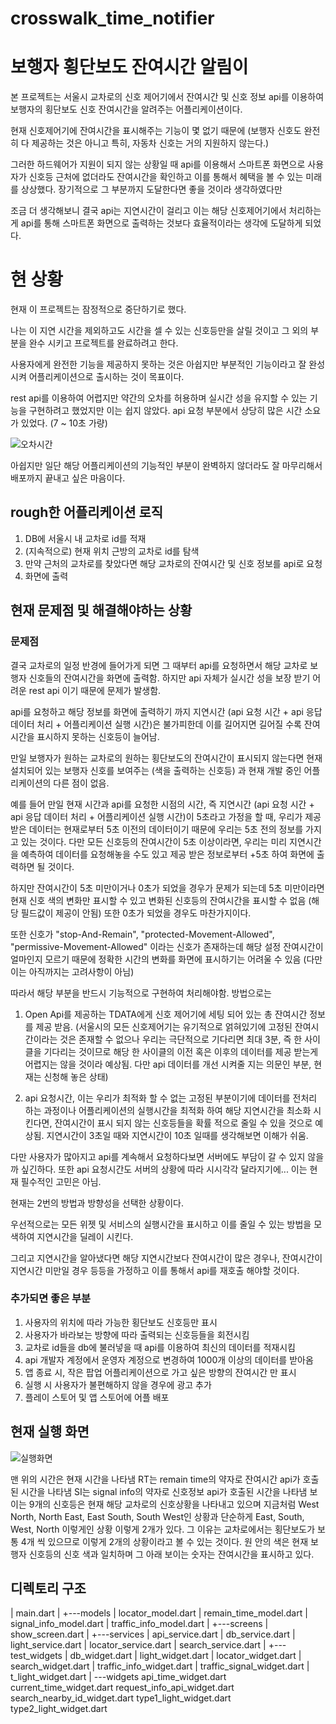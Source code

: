# crosswalk_time_notifier
# 보행자 횡단보도 잔여시간 알림이

본 프로젝트는 서울시 교차로의 신호 제어기에서 잔여시간 및 신호 정보 api를 이용하여 
보행자의 횡단보도 신호 잔여시간을 알려주는 어플리케이션이다. 

현재 신호제어기에 잔여시간을 표시해주는 기능이 몇 없기 때문에 (보행자 신호도 완전히 다 제공하는 것은 아니고
특히, 자동차 신호는 거의 지원하지 않는다.)

그러한 하드웨어가 지원이 되지 않는 상황일 때 api를 이용해서 스마트폰 화면으로 사용자가 
신호등 근처에 없더라도 잔여시간을 확인하고 이를 통해서 혜택을 볼 수 있는 미래를 상상했다. 
장기적으로 그 부분까지 도달한다면 좋을 것이라 생각하였다만 

조금 더 생각해보니 결국 api는 지연시간이 걸리고 이는 해당 신호제어기에서 처리하는게 
api를 통해 스마트폰 화면으로 출력하는 것보다 효율적이라는 생각에 도달하게 되었다. 

# 현 상황

현재 이 프로젝트는 잠정적으로 중단하기로 했다. 

나는 이 지연 시간을 제외하고도 시간을 셀 수 있는 신호등만을 살릴 것이고 
그 외의 부분을 완수 시키고 프로젝트를 완료하려고 한다. 

사용자에게 완전한 기능을 제공하지 못하는 것은 아쉽지만 부분적인 기능이라고 잘 완성시켜 
어플리케이션으로 출시하는 것이 목표이다. 

rest api를 이용하여 어렵지만 약간의 오차를 허용하며 실시간 성을 유지할 수 있는 기능을 구현하려고 했었지만 
이는 쉽지 않았다. api 요청 부분에서 상당히 많은 시간 소요가 있었다. (7 ~ 10초 가량)

![오차시간](./images/같이.png)

아쉽지만 일단 해당 어플리케이션의 기능적인 부분이 완벽하지 않더라도 잘 마무리해서 배포까지 끝내고 싶은 마음이다. 

## rough한 어플리케이션 로직

1. DB에 서울시 내 교차로 id를 적재 
2. (지속적으로) 현재 위치 근방의 교차로 id를 탐색
3. 만약 근처의 교차로를 찾았다면 해당 교차로의 잔여시간 및 신호 정보를 api로 요청
4. 화면에 출력


## 현재 문제점 및 해결해야하는 상황 

### 문제점

결국 교차로의 일정 반경에 들어가게 되면 그 때부터 api를 요청하면서 해당 교차로 보행자 신호들의 잔여시간을 화면에 출력함. 
하지만 api 자체가 실시간 성을 보장 받기 어려운 rest api 이기 때문에 문제가 발생함. 

api를 요청하고 해당 정보를 화면에 출력하기 까지 지연시간 (api 요청 시간 + api 응답 데이터 처리 + 어플리케이션 실행 시간)은 불가피한데 이를 길어지면 길어질 수록 잔여시간을 표시하지 못하는 신호등이 늘어남. 

만일 보행자가 원하는 교차로의 원하는 횡단보도의 잔여시간이 표시되지 않는다면 현재 설치되어 있는 보행자 신호를 보여주는 (색을 출력하는 신호등) 과 현재 개발 중인 어플리케이션의 다른 점이 없음. 

예를 들어 만일 현재 시간과 api를 요청한 시점의 시간, 즉 지연시간 (api 요청 시간 + api 응답 데이터 처리 + 어플리케이션 실행 시간)이 5초라고 가정을 할 때, 우리가 제공 받은 데이터는 현재로부터 5초 이전의 데이터이기 때문에 우리는 5초 전의 정보를 가지고 있는 것이다. 
다만 모든 신호등의 잔여시간이 5초 이상이라면, 우리는 미리 지연시간을 예측하여 데이터를 요청해놓을 수도 있고 제공 받은 정보로부터 +5초 하여 화면에 출력하면 될 것이다. 

하지만 잔여시간이 5초 미만이거나 0초가 되었을 경우가 문제가 되는데 
5초 미만이라면 현재 신호 색의 변화만 표시할 수 있고 변화된 신호등의 잔여시간을 표시할 수 없음 (해당 필드값이 제공이 안됨)
또한 0초가 되었을 경우도 마찬가지이다. 

또한 신호가 "stop-And-Remain", "protected-Movement-Allowed", "permissive-Movement-Allowed" 이라는 신호가 존재하는데 
해당 설정 잔여시간이 얼마인지 모르기 때문에 정확한 시간의 변화를 화면에 표시하기는 어려울 수 있음 (다만 이는 아직까지는 고려사항이 아님)

  
따라서 해당 부분을 반드시 기능적으로 구현하여 처리해야함. 방법으로는 
1. Open Api를 제공하는 TDATA에게 신호 제어기에 세팅 되어 있는 총 잔여시간 정보를 제공 받음. 
(서울시의 모든 신호제어기는 유기적으로 얽혀있기에 고정된 잔여시간이라는 것은 존재할 수 없으나 우리는 극단적으로 기다리면 최대 3분, 즉 한 사이클을 기다리는 것이므로 해당 한 사이클의 이전 혹은 이후의 데이터를 제공 받는게 어렵지는 않을 것이라 예상됨. 다만 api 데이터를 개선 시켜줄 지는 의문인 부분, 현재는 신청해 놓은 상태)

2. api 요청시간, 이는 우리가 최적화 할 수 없는 고정된 부분이기에 데이터를 전처리 하는 과정이나 어플리케이션의 실행시간을 최적화 하여 해당 지연시간을 최소화 시킨다면, 잔여시간이 표시 되지 않는 신호등들을 확률 적으로 줄일 수 있을 것으로 예상됨. 
지연시간이 3초일 때와 지연시간이 10초 일때를 생각해보면 이해가 쉬움. 

다만 사용자가 많아지고 api를 계속해서 요청하다보면 서버에도 부담이 갈 수 있지 않을까 싶긴하다. 또한 api 요청시간도 서버의 상황에 따라 시시각각 달라지기에...
이는 현재 필수적인 고민은 아님. 

현재는 2번의 방법과 방향성을 선택한 상황이다. 

우선적으로는 모든 위젯 및 서비스의 실행시간을 표시하고 
이를 줄일 수 있는 방법을 모색하여 지연시간을 딜레이 시킨다. 

그리고 지연시간을 알아냈다면 해당 지연시간보다 잔여시간이 많은 경우나, 잔여시간이 지연시간 미만일 경우 등등을 가정하고 이를 통해서 api를 재호출 해야할 것이다.


### 추가되면 좋은 부분
1. 사용자의 위치에 따라 가능한 횡단보도 신호등만 표시 
2. 사용자가 바라보는 방향에 따라 출력되는 신호등들을 회전시킴
3. 교차로 id들을 db에 불러넣을 때 api를 이용하여 최신의 데이터를 적재시킴
4. api 개발자 계정에서 운영자 계정으로 변경하여 1000개 이상의 데이터를 받아옴
5. 앱 종료 시, 작은 팝업 어플리케이션으로 가고 싶은 방향의 잔여시간 만 표시 
6. 실행 시 사용자가 불편해하지 않을 경우에 광고 추가 
7. 플레이 스토어 및 앱 스토어에 어플 배포

## 현재 실행 화면 

![실행화면](./images/screen1.png)

맨 위의 시간은 현재 시간을 나타냄
RT는 remain time의 약자로 잔여시간 api가 호출된 시간을 나타냄
SI는 signal info의 약자로 신호정보 api가 호출된 시간을 나타냄
보이는 9개의 신호등은 현재 해당 교차로의 신호상황을 나타내고 있으며 
지금처럼 West North, North East, East South, South West인 상황과 단순하게 East, South, West, North 이렇게인 상황 이렇게 2개가 있다. 
그 이유는 교차로에서는 횡단보도가 보통 4개 씩 있으므로 이렇게 2개의 상황이라고 볼 수 있는 것이다.
원 안의 색은 현재 보행자 신호등의 신호 색과 일치하며 그 아래 보이는 숫자는 잔여시간을 표시하고 있다.


## 디렉토리 구조

|   main.dart
|
+---models
|       locator_model.dart
|       remain_time_model.dart
|       signal_info_model.dart
|       traffic_info_model.dart
|
+---screens
|       show_screen.dart
|
+---services
|       api_service.dart
|       db_service.dart
|       light_service.dart
|       locator_service.dart
|       search_service.dart
|
+---test_widgets
|       db_widget.dart
|       light_widget.dart
|       locator_widget.dart
|       search_widget.dart
|       traffic_info_widget.dart
|       traffic_signal_widget.dart
|       t_light_widget.dart
|
\---widgets
        api_time_widget.dart
        current_time_widget.dart
        request_info_api_widget.dart
        search_nearby_id_widget.dart
        type1_light_widget.dart
        type2_light_widget.dart
